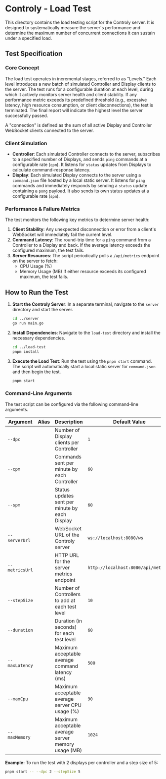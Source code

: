 # Controly - Load Test

This directory contains the load testing script for the Controly server. It is designed to systematically measure the server's performance and determine the maximum number of concurrent connections it can sustain under a specified load.

## Test Specification

### Core Concept

The load test operates in incremental stages, referred to as "Levels." Each level introduces a new batch of simulated Controller and Display clients to the server. The test runs for a configurable duration at each level, during which it actively monitors server health and client stability. If any performance metric exceeds its predefined threshold (e.g., excessive latency, high resource consumption, or client disconnections), the test is terminated. The final report will indicate the highest level the server successfully passed.

A "connection" is defined as the sum of all active Display and Controller WebSocket clients connected to the server.

### Client Simulation

- **Controller**: Each simulated Controller connects to the server, subscribes to a specified number of Displays, and sends `ping` commands at a configurable rate (`cpm`). It listens for `status` updates from Displays to calculate command-response latency.
- **Display**: Each simulated Display connects to the server using a `command.json` file hosted by a local static server. It listens for `ping` commands and immediately responds by sending a `status` update containing a `pong` payload. It also sends its own status updates at a configurable rate (`spm`).

### Performance & Failure Metrics

The test monitors the following key metrics to determine server health:

1.  **Client Stability**: Any unexpected disconnection or error from a client's WebSocket will immediately fail the current level.
2.  **Command Latency**: The round-trip time for a `ping` command from a Controller to a Display and back. If the average latency exceeds the configured maximum, the test fails.
3.  **Server Resources**: The script periodically polls a `/api/metrics` endpoint on the server to fetch:
    - CPU Usage (%)
    - Memory Usage (MB)
      If either resource exceeds its configured maximum, the test fails.

## How to Run the Test

1.  **Start the Controly Server**: In a separate terminal, navigate to the `server` directory and start the server.

    ```bash
    cd ../server
    go run main.go
    ```

2.  **Install Dependencies**: Navigate to the `load-test` directory and install the necessary dependencies.

    ```bash
    cd ../load-test
    pnpm install
    ```

3.  **Execute the Load Test**: Run the test using the `pnpm start` command. The script will automatically start a local static server for `command.json` and then begin the test.

    ```bash
    pnpm start
    ```

### Command-Line Arguments

The test script can be configured via the following command-line arguments.

| Argument       | Alias | Description                                         | Default Value                       |
| -------------- | ----- | --------------------------------------------------- | ----------------------------------- |
| `--dpc`        |       | Number of Display clients per Controller            | `1`                                 |
| `--cpm`        |       | Commands sent per minute by each Controller         | `60`                                |
| `--spm`        |       | Status updates sent per minute by each Display      | `60`                                |
| `--serverUrl`  |       | WebSocket URL of the Controly server                | `ws://localhost:8080/ws`            |
| `--metricsUrl` |       | HTTP URL for the server metrics endpoint            | `http://localhost:8080/api/metrics` |
| `--stepSize`   |       | Number of Controllers to add at each test level     | `10`                                |
| `--duration`   |       | Duration (in seconds) for each test level           | `60`                                |
| `--maxLatency` |       | Maximum acceptable average command latency (ms)     | `500`                               |
| `--maxCpu`     |       | Maximum acceptable average server CPU usage (%)     | `90`                                |
| `--maxMemory`  |       | Maximum acceptable average server memory usage (MB) | `1024`                              |

**Example:** To run the test with 2 displays per controller and a step size of 5:

```bash
pnpm start -- --dpc 2 --stepSize 5
```
